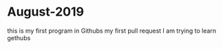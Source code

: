 # August-2019

this is my first program in Githubs
my first pull request
I am trying to learn gethubs

